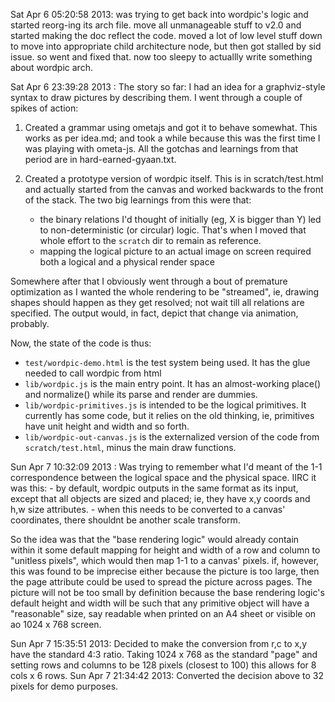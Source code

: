 Sat Apr  6 05:20:58 2013: was trying to get back into wordpic's logic and started reorg-ing its arch file. move all unmanageable stuff to v2.0 and started making the doc reflect the code. moved a lot of low level stuff down to move into appropriate child architecture node, but then got stalled by sid issue. so went and fixed that. now too sleepy to actuallly write something about wordpic arch.

Sat Apr  6 23:39:28 2013 : The story so far:
I had an idea for a graphviz-style syntax to draw pictures by describing them. I went through a couple of spikes of action:

1. Created a grammar using ometajs and got it to behave somewhat. This works as per idea.md; and took a while because this was the first time I was playing with ometa-js. All the gotchas and learnings from that period are in hard-earned-gyaan.txt.
2. Created a prototype version of wordpic itself. This is in scratch/test.html and actually started from the canvas and worked backwards to the front of the stack. The two big learnings from this were that:

	- the binary relations I'd thought of initially (eg, X is bigger than Y) led to non-deterministic (or circular) logic. That's when I moved that whole effort to the `scratch` dir to remain as reference.
	- mapping the logical picture to an actual image on screen required both a logical and a physical render space  

Somewhere after that I obviously went through a bout of premature optimization as I wanted the whole rendering to be "streamed", ie, drawing shapes should happen as they get resolved; not wait till all relations are specified. The output would, in fact, depict that change via animation, probably. 

Now, the state of the code is thus:

- `test/wordpic-demo.html` is the test system being used. It has the glue needed to call wordpic from html
- `lib/wordpic.js` is the main entry point. It has an almost-working place() and normalize() while its parse and render are dummies.
- `lib/wordpic-primitives.js` is intended to be the logical primitives. It currently has some code, but it relies on the old thinking, ie, primitives have unit height and width and so forth.
- `lib/wordpic-out-canvas.js` is the externalized version of the code from `scratch/test.html`, minus the main draw functions.

Sun Apr  7 10:32:09 2013 : Was trying to remember what I'd meant of the 1-1 correspondence between the logical space and the physical space. IIRC it was this:
	- by default, wordpic outputs in the same format as its input, except that all objects are sized and placed; ie, they have x,y coords and h,w size attributes.
	- when this needs to be converted to a canvas' coordinates, there shouldnt be another scale transform.

So the idea was that the "base rendering logic" would already contain within it some default mapping for height and width of a row and column to "unitless pixels", which would then map 1-1 to a canvas' pixels. if, however, this was found to be imprecise either because the picture is too large, then the page attribute could be used to spread the picture across pages. The picture will not be too small by definition because the base rendering logic's default height and width will be such that any primitive object will have a "reasonable" size, say readable when printed on an A4 sheet or visible on ao 1024 x 768 screen.

Sun Apr  7 15:35:51 2013: Decided to make the conversion from r,c to x,y have the standard 4:3 ratio. Taking 1024 x 768 as the standard "page" and setting rows and columns to be 128 pixels (closest to 100) this allows for 8 cols x 6 rows.
Sun Apr  7 21:34:42 2013: Converted the decision above to 32 pixels for demo purposes.
